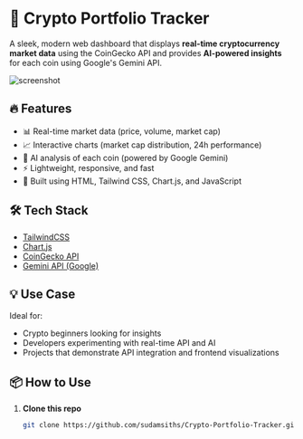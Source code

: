 # 🚀 Crypto Portfolio Tracker

A sleek, modern web dashboard that displays **real-time cryptocurrency market data** using the CoinGecko API and provides **AI-powered insights** for each coin using Google's Gemini API.

![screenshot]() <!-- Add a screenshot if you have one -->

## 🔥 Features

- 📊 Real-time market data (price, volume, market cap)
- 📈 Interactive charts (market cap distribution, 24h performance)
- 🤖 AI analysis of each coin (powered by Google Gemini)
- ⚡ Lightweight, responsive, and fast
- 💅 Built using HTML, Tailwind CSS, Chart.js, and JavaScript

## 🛠️ Tech Stack

- [TailwindCSS](https://tailwindcss.com/)
- [Chart.js](https://www.chartjs.org/)
- [CoinGecko API](https://www.coingecko.com/en/api/documentation)
- [Gemini API (Google)](https://ai.google.dev/)

## 💡 Use Case

Ideal for:
- Crypto beginners looking for insights
- Developers experimenting with real-time API and AI
- Projects that demonstrate API integration and frontend visualizations

## 📦 How to Use

1. **Clone this repo**
   ```bash
   git clone https://github.com/sudamsiths/Crypto-Portfolio-Tracker.git
